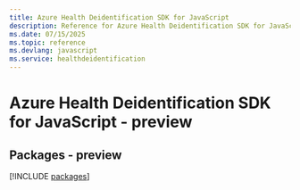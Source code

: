 ```yaml
---
title: Azure Health Deidentification SDK for JavaScript
description: Reference for Azure Health Deidentification SDK for JavaScript
ms.date: 07/15/2025
ms.topic: reference
ms.devlang: javascript
ms.service: healthdeidentification
---
```

# Azure Health Deidentification SDK for JavaScript - preview
## Packages - preview
[!INCLUDE [packages](health-deidentification-index.md)]